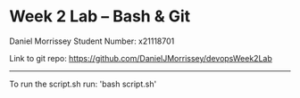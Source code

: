 # Week 2 Lab – Bash & Git
Daniel Morrissey
Student Number: x21118701

Link to git repo:
https://github.com/DanielJMorrissey/devopsWeek2Lab

---
To run the script.sh run: 'bash script.sh'
